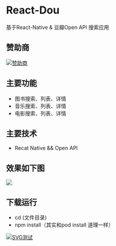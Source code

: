 # React-Dou

基于React-Native & 豆瓣Open API 搜索应用

## 赞助商

[![](https://file.xvc.men/t1.svg "赞助商")](http://baidu.com)



##  主要功能

+ 图书搜索、列表、详情
+ 音乐搜索、列表、详情
+ 电影搜索、列表、详情

## 主要技术
+ Recat Native && Open API

## 效果如下图
![](ReactDou.gif)

## 下载运行
+ cd (文件目录)
+ npm install（其实和pod install 道理一样）

[![](https://raw.githubusercontent.com/wiki/adda-team/adda/img/sphere_dda.svg?sanitize=true "SVG测试")](http://baidu.com)
